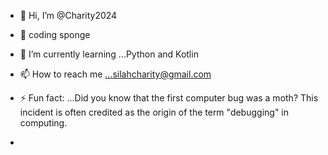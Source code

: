 - 👋 Hi, I’m @Charity2024
- 👀  coding sponge                                                                                                                                                                                  
  
- 🌱 I’m currently learning ...Python and Kotlin
- 📫 How to reach me ...silahcharity@gmail.com
- ⚡ Fun fact: ...Did you know that the first computer bug was a moth?  This incident is often credited as the origin of the term "debugging" in computing.                                        
  
  
-                                                                                                                                                                 
  
  
  
  
  
  
  
  
<!---
Charity2024/Charity2024 is a ✨ special ✨ repository because its `README.md` (this file) appears on your GitHub profile.
You can click the Preview link to take a look at your changes.
--->
